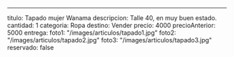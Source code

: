 ---
titulo: Tapado mujer Wanama
descripcion: Talle 40, en muy buen estado.
cantidad: 1
categoria: Ropa
destino: Vender
precio: 4000
precioAnterior: 5000
entrega:
foto1: "/images/articulos/tapado1.jpg"
foto2: "/images/articulos/tapado2.jpg"
foto3: "/images/articulos/tapado3.jpg"
reservado: false
